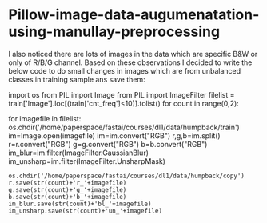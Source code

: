 # Pillow-image-data-augumenatation-using-manullay-preprocessing
I also noticed there are lots of images in the data which are specific B&amp;W or only of R/B/G channel. Based on these observations I decided to write the below code to do small changes in images which are from unbalanced classes in training sample ans save them:


import os
from PIL import Image
from PIL import ImageFilter
filelist = train['Image'].loc[(train['cnt_freq']<10)].tolist()
for count in range(0,2):
  
  for imagefile in filelist:
    os.chdir('/home/paperspace/fastai/courses/dl1/data/humpback/train')
    im=Image.open(imagefile)
    im=im.convert("RGB")
    r,g,b=im.split()
    r=r.convert("RGB")
    g=g.convert("RGB")
    b=b.convert("RGB")
    im_blur=im.filter(ImageFilter.GaussianBlur)
    im_unsharp=im.filter(ImageFilter.UnsharpMask)
    
    os.chdir('/home/paperspace/fastai/courses/dl1/data/humpback/copy')
    r.save(str(count)+'r_'+imagefile)
    g.save(str(count)+'g_'+imagefile)
    b.save(str(count)+'b_'+imagefile)
    im_blur.save(str(count)+'bl_'+imagefile)
    im_unsharp.save(str(count)+'un_'+imagefile)
